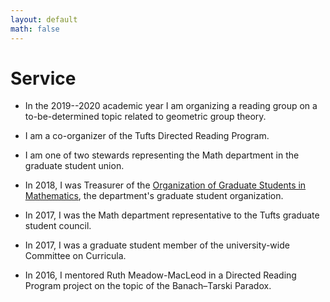 ```yaml
---
layout: default
math: false
---
```

# Service

- In the 2019--2020 academic year I am organizing
  a reading group on a to-be-determined topic related
  to geometric group theory.

- I am a co-organizer of the Tufts Directed Reading Program.

- I am one of two stewards representing the Math department 
  in the graduate student union.

- In 2018, I was Treasurer of the [Organization of Graduate
  Students in Mathematics][OGSM], the department's graduate student
  organization.

- In 2017, I was the Math department representative to the Tufts
  graduate student council.

- In 2017, I was a graduate student member of the university-wide
  Committee on Curricula.

- In 2016, I mentored Ruth Meadow-MacLeod in a Directed Reading
  Program project on the topic of the Banach–Tarski Paradox.

[OGSM]: http://sites.google.com/site/tuftsogsm
